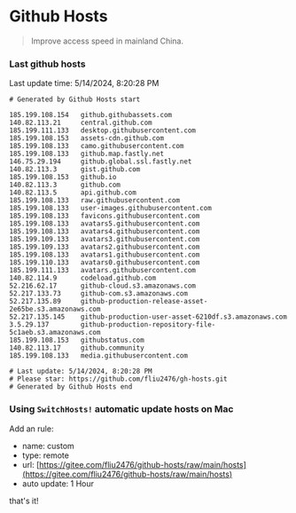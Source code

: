 # Github Hosts

> Improve access speed in mainland China.

### Last github hosts

Last update time: 5/14/2024, 8:20:28 PM

```base
# Generated by Github Hosts start 

185.199.108.154   github.githubassets.com
140.82.113.21     central.github.com
185.199.111.133   desktop.githubusercontent.com
185.199.108.153   assets-cdn.github.com
185.199.108.133   camo.githubusercontent.com
185.199.108.133   github.map.fastly.net
146.75.29.194     github.global.ssl.fastly.net
140.82.113.3      gist.github.com
185.199.108.153   github.io
140.82.113.3      github.com
140.82.113.5      api.github.com
185.199.108.133   raw.githubusercontent.com
185.199.108.133   user-images.githubusercontent.com
185.199.108.133   favicons.githubusercontent.com
185.199.108.133   avatars5.githubusercontent.com
185.199.108.133   avatars4.githubusercontent.com
185.199.109.133   avatars3.githubusercontent.com
185.199.109.133   avatars2.githubusercontent.com
185.199.108.133   avatars1.githubusercontent.com
185.199.110.133   avatars0.githubusercontent.com
185.199.111.133   avatars.githubusercontent.com
140.82.114.9      codeload.github.com
52.216.62.17      github-cloud.s3.amazonaws.com
52.217.133.73     github-com.s3.amazonaws.com
52.217.135.89     github-production-release-asset-2e65be.s3.amazonaws.com
52.217.135.145    github-production-user-asset-6210df.s3.amazonaws.com
3.5.29.137        github-production-repository-file-5c1aeb.s3.amazonaws.com
185.199.108.153   githubstatus.com
140.82.113.17     github.community
185.199.108.133   media.githubusercontent.com

# Last update: 5/14/2024, 8:20:28 PM
# Please star: https://github.com/fliu2476/gh-hosts.git
# Generated by Github Hosts end
```

### Using `SwitchHosts!` automatic update hosts on Mac
Add an rule:
- name: custom
- type: remote
- url: [https://gitee.com/fliu2476/github-hosts/raw/main/hosts](https://gitee.com/fliu2476/github-hosts/raw/main/hosts)
- auto update: 1 Hour

that's it!

